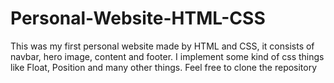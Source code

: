 # Personal-Website-HTML-CSS
This was my first personal website made by HTML and CSS, it consists of navbar, hero image, content and footer. I implement some kind of css things like Float, Position and many other things. Feel free to clone the repository
